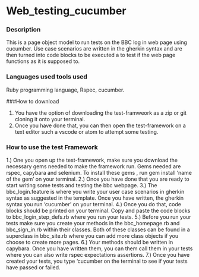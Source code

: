 # Web_testing_cucumber

### Description 
This is a page object model to run tests on the BBC log in web page using cucumber. Use case scenarios are written in the gherkin syntax and are then turned into code blocks to be executed a to test if the web page functions as it is supposed to. 

### Languages used tools used 
Ruby programming language, Rspec, cucumber.

###How to download 
1. You have the option of downloading the test-framweork as a zip or git cloning it onto your terminal.
2. Once you have done that, you can then open the test-framework on a text editor such a vscode or atom to attempt some testing.


### How to use the test Framework 
1.)	One you open up the test-framework, make sure you download the necessary gems needed to make the framework run. Gems needed are rspec, capybara and selenium. To install these gems , run gem install ‘name of the gem’ on your terminal.
2.)	Once you have done that you are ready to start writing some tests and testing the bbc  webpage.
3.)	The bbc_login.feature is where you write your user case scenarios in gherkin syntax as suggested in the template. Once you have written, the gherkin syntax you run ‘cucumber’ on your terminal. 
4.)	Once you do that, code blocks should be printed on your terminal. Copy and paste the code blocks to bbc_login_step_defs.rb where you run your tests.
5.)	Before you run your tests make sure you create your methods in the bbc_homepage.rb and bbc_sign_in.rb within their classes. Both of these classes can be found in a superclass in bbc_site.rb where you can add more class objects if you choose to create more pages.
6.)	Your methods should be written in capybara. Once you have written them, you can them call them in your tests where you can also write rspec expectations assertions.
7.)	Once you have created your tests, you type ‘cucumber on the terminal to see if your tests have passed or failed.

